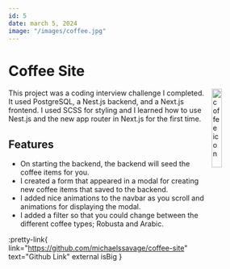 ```yaml
---
id: 5
date: march 5, 2024
image: "/images/coffee.jpg"
---
```


# Coffee Site

<img src="/images/coffee.jpg" width="20%" alt="coffee icon" align="right" />

This project was a coding interview challenge I completed. It used PostgreSQL, a Nest.js backend, and a Next.js frontend. I used SCSS for styling and I learned how to use Nest.js and the new app router in Next.js for the first time.

## Features

- On starting the backend, the backend will seed the coffee items for you.
- I created a form that appeared in a modal for creating new coffee items that saved to the backend.
- I added nice animations to the navbar as you scroll and animations for displaying the modal.
- I added a filter so that you could change between the different coffee types; Robusta and Arabic.

:pretty-link{ link="https://github.com/michaelssavage/coffee-site" text="Github Link" external isBig }